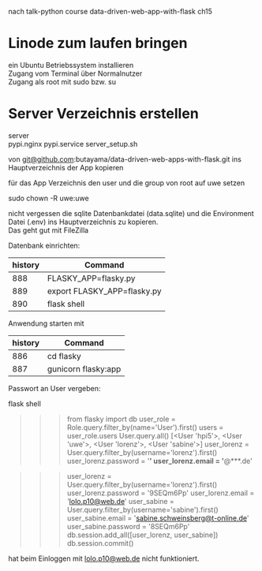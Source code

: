 nach talk-python course data-driven-web-app-with-flask ch15

Linode zum laufen bringen
========================= 
ein Ubuntu Betriebssystem installieren  
Zugang vom Terminal über Normalnutzer  
Zugang als root mit sudo bzw. su  

Server Verzeichnis erstellen
============================

server  
    pypi.nginx
    pypi.service
    server_setup.sh
    
 von git@github.com:butayama/data-driven-web-apps-with-flask.git
 ins Hauptverzeichnis der App kopieren 
 
für das App Verzeichnis den user und die group von root auf uwe setzen    

sudo chown -R uwe:uwe <App-Verzeichnis>

nicht vergessen die sqlite Datenbankdatei (data.sqlite) und die Environment Datei (.env) ins Hauptverzeichnis zu kopieren.  
Das geht gut mit FileZilla

Datenbank einrichten:  

history | Command
------- | -------
  888 | FLASKY_APP=flasky.py
  889 | export FLASKY_APP=flasky.py
  890 | flask shell
  
Anwendung starten mit 

history | Command
------- | -------
  886 | cd flasky
  887 | gunicorn flasky:app
  
Passwort an User vergeben:

flask shell
>>> from flasky import db
>>> user_role = Role.query.filter_by(name='User').first()
>>> users = user_role.users
>>> User.query.all()
[<User 'hpi5'>, <User 'uwe'>, <User 'lorenz'>, <User 'sabine'>]
>>> user_lorenz = User.query.filter_by(username='lorenz').first()
>>> user_lorenz.password = '********'
>>> user_lorenz.email = '********@***.de'

>>> user_lorenz = User.query.filter_by(username='lorenz').first()
>>> user_lorenz.password = '9SEQm6Pp'
>>> user_lorenz.email = 'lolo.p10@web.de'
>>> user_sabine = User.query.filter_by(username='sabine').first()
>>> user_sabine.email = 'sabine.schweinsberg@t-online.de'
>>> user_sabine.password = '8SEQm6Pp'
>>> db.session.add_all([user_lorenz, user_sabine])  
>>> db.session.commit()  
>
hat beim Einloggen mit lolo.p10@web.de nicht funktioniert.
